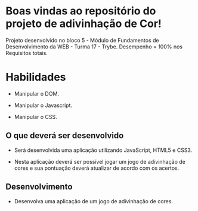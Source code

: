 # Boas vindas ao repositório do projeto de adivinhação de Cor!

Projeto desenvolvido no bloco 5 - Módulo de Fundamentos de Desenvolvimento da WEB - Turma 17 - Trybe.
Desempenho = 100% nos Requisitos totais.

# Habilidades

- Manipular o DOM.

- Manipular o Javascript.

- Manipular o CSS.

## O que deverá ser desenvolvido

- Será desenvolvida uma aplicação utilizando JavaScript, HTML5 e CSS3.

- Nesta aplicação deverá ser possível jogar um jogo de adivinhação de cores e sua pontuação deverá atualizar de acordo com os acertos.

## Desenvolvimento

- Desenvolva uma aplicação de um jogo de adivinhação de cores.
